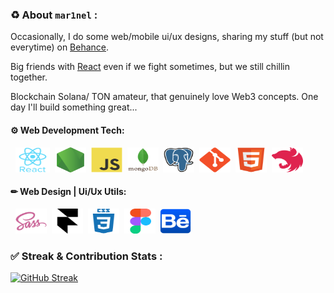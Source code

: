 ### <!-- <img align="" src="https://github.com/mar1nel/mar1nel/assets/110196455/3326fc73-20f6-4f20-b91a-0d11e9d38946" title="React" alt="" width="40"/> --> ♻ About `mar1nel` :

<!-- This section could have an image/logo for React, but it's currently commented out. -->

<!-- <div id="header" align="start" style="border: 2px solid green;">
  <img src="https://github.com/mar1nel/mar1nel/assets/110196455/77c242f5-c1e6-404e-ab9e-cb7e9422f4ee" width="500"/>
</div> -->

<!-- This commented block was likely intended to display a header image with some styling. -->

<!-- <br>![pngegg (3)](https://github.com/mar1nel/mar1nel/assets/110196455/1be6de5d-01e3-42cd-a0ec-f9b3542f247f) -->
<!-- ![2303274-jake_long_by_blakmanta-removebg-preview](https://github.com/mar1nel/mar1nel/assets/110196455/3326fc73-20f6-4f20-b91a-0d11e9d38946) -->

<!-- These commented lines seem to reference additional image assets, but they are not currently in use. -->

<!-- <p>I just craft <a href="https://react.dev/">React</a> based projects, this inspires me.</p> -->
<!-- Removed text about crafting React projects. -->

<!-- I'll never add a "hobby" section to my resume. Awesome guys, I'm glad you like playing guitar, cycling, reading books and watching movies, but hey! -->

<p>Occasionally, I do some web/mobile ui/ux designs, sharing my stuff (but not everytime) on <a href="https://www.behance.net/ababiivicu">Behance</a>.</p>
<!-- This paragraph describes sharing designs on Behance. -->

<p>Big friends with <a href="https://react.dev/">React</a> even if we fight sometimes, but we still chillin together.</p>
<!-- Fun, personal touch about working with React. -->

<p>Blockchain Solana/ TON amateur, that genuinely love Web3 concepts. One day I'll build something great...</p>
<!-- Statement about exploring Web3 and blockchain development. -->

<!-- “Better three hours too soon than a minute too late.” — William Shakespeare, that's why every junior developer is building a to-do list and online alarm clock -->
<!-- A humorous quote removed from the visible content. -->

<div align="start">
  <h4> ⚙ Web Development Tech:</h4>&nbsp;
  <img src="https://github.com/devicons/devicon/blob/master/icons/react/react-original-wordmark.svg" title="React" alt="React" width="55" height="40"/>&nbsp;
  <img src="https://github.com/devicons/devicon/blob/master/icons/nodejs/nodejs-original.svg" title="NodeJS" alt="HTML" width="50" height="40"/>&nbsp;
  <img src="https://github.com/devicons/devicon/blob/master/icons/javascript/javascript-original.svg" title="JavaScript" alt="JavaScript" width="50" height="40"/>&nbsp;
  <img src="https://github.com/devicons/devicon/blob/master/icons/mongodb/mongodb-original-wordmark.svg" title="JavaScript" alt="MongoDB" width="50" height="40"/>&nbsp;
  <img src="https://github.com/devicons/devicon/blob/master/icons/postgresql/postgresql-original.svg" title="PostgreSQL" alt="HTML" width="50" height="40"/>&nbsp;
  <img src="https://github.com/devicons/devicon/blob/master/icons/git/git-original.svg" title="HTML5" alt="HTML" width="50" height="40"/>&nbsp;
  <img src="https://github.com/devicons/devicon/blob/master/icons/html5/html5-original.svg" title="HTML5" alt="HTML" width="50" height="40"/>&nbsp;
  <img src="https://github.com/devicons/devicon/blob/master/icons/nestjs/nestjs-original.svg" title="Nest" alt="HTML" width="50" height="40"/>&nbsp;
  
  <!-- This section lists web development technologies using icons with descriptive alt text and tooltips. -->
  
  <h4> ✏ Web Design | Ui/Ux Utils:</h4>&nbsp;
  <img src="https://github.com/devicons/devicon/blob/master/icons/sass/sass-original.svg"  title="CSS3" alt="CSS" width="50" height="40"/>&nbsp;
  <img src="https://github.com/devicons/devicon/blob/master/icons/framermotion/framermotion-original.svg"  title="Framer" alt="CSS" width="50" height="40"/>&nbsp;
  <img src="https://github.com/devicons/devicon/blob/master/icons/css3/css3-plain-wordmark.svg"  title="CSS3" alt="CSS" width="50" height="40"/>&nbsp;
  <img src="https://github.com/devicons/devicon/blob/master/icons/figma/figma-original.svg" title="HTML5" alt="HTML" width="50" height="40"/>&nbsp;
  <img src="https://github.com/devicons/devicon/blob/master/icons/behance/behance-original.svg" title="HTML5" alt="HTML" width="50" height="40"/>&nbsp;
</div>

<!-- This section lists tools and technologies related to web design and UI/UX with icons. -->

<h3> ✅ Streak & Contribution Stats :</h3>

[![GitHub Streak](https://github-readme-streak-stats.herokuapp.com?user=mar1nel&theme=hacker&card_width=500)](https://git.io/streak-stats)
<!-- This section displays a GitHub streak contribution graphic. -->

<!-- ### 📈 GitHub Journey:

 [![My GitHub Stats](https://github-readme-stats.vercel.app/api?username=mar1nel&show_icons=true&theme=chartreuse-dark)](https://github.com/anuraghazra/github-readme-stats) -->

<!-- A commented-out section for GitHub stats, potentially to be added later. -->

<br>

